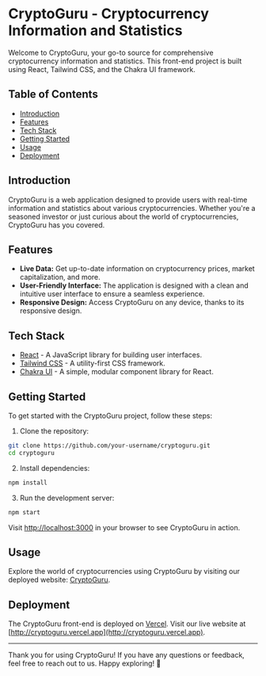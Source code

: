 # CryptoGuru - Cryptocurrency Information and Statistics

Welcome to CryptoGuru, your go-to source for comprehensive cryptocurrency information and statistics. This front-end project is built using React, Tailwind CSS, and the Chakra UI framework.

## Table of Contents

- [Introduction](#introduction)
- [Features](#features)
- [Tech Stack](#tech-stack)
- [Getting Started](#getting-started)
- [Usage](#usage)
- [Deployment](#deployment)

## Introduction

CryptoGuru is a web application designed to provide users with real-time information and statistics about various cryptocurrencies. Whether you're a seasoned investor or just curious about the world of cryptocurrencies, CryptoGuru has you covered.

## Features

- **Live Data:** Get up-to-date information on cryptocurrency prices, market capitalization, and more.
- **User-Friendly Interface:** The application is designed with a clean and intuitive user interface to ensure a seamless experience.
- **Responsive Design:** Access CryptoGuru on any device, thanks to its responsive design.

## Tech Stack

- [React](https://reactjs.org/) - A JavaScript library for building user interfaces.
- [Tailwind CSS](https://tailwindcss.com/) - A utility-first CSS framework.
- [Chakra UI](https://chakra-ui.com/) - A simple, modular component library for React.

## Getting Started

To get started with the CryptoGuru project, follow these steps:

1. Clone the repository:

```bash
git clone https://github.com/your-username/cryptoguru.git
cd cryptoguru
```

2. Install dependencies:

```bash
npm install
```

3. Run the development server:

```bash
npm start
```

Visit [http://localhost:3000](http://localhost:3000) in your browser to see CryptoGuru in action.

## Usage

Explore the world of cryptocurrencies using CryptoGuru by visiting our deployed website: [CryptoGuru](http://cryptoguru.vercel.app).

## Deployment

The CryptoGuru front-end is deployed on [Vercel](https://vercel.com/). Visit our live website at [http://cryptoguru.vercel.app](http://cryptoguru.vercel.app).

---

Thank you for using CryptoGuru! If you have any questions or feedback, feel free to reach out to us. Happy exploring! 🚀
